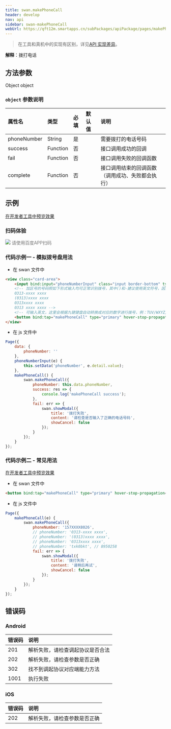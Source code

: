 ```yaml
---
title: swan.makePhoneCall
header: develop
nav: api
sidebar: swan-makePhoneCall
webUrl: https://qft12m.smartapps.cn/subPackages/apiPackage/pages/makePhoneCall/makePhoneCall
---
```


 

> 在工具和真机中的实现有区别，详见[API 实现差异](https://smartprogram.baidu.com/docs/develop/devtools/diff/)。

**解释**：拨打电话

## 方法参数 

Object object

###  `object` 参数说明  

|属性名 |类型  |必填 | 默认值 |说明|
|:---- |:---- |:---- |:----|:----|
|phoneNumber | String | 是  | | 需要拨打的电话号码|
|success| Function  |  否  | | 接口调用成功的回调|
|fail  |  Function  |  否 | | 接口调用失败的回调函数|
|complete  |  Function |   否 | |  接口调用结束的回调函数（调用成功、失败都会执行）|

## 示例

<a href="swanide://fragment/23c19e36b684e173b54a541c4d5903eb1581073398204" title="在开发者工具中预览效果" target="_self">在开发者工具中预览效果</a>

### 扫码体验

<div class='scan-code-container'>
    <img src="https://b.bdstatic.com/miniapp/assets/images/doc_demo/makePhoneCall.png" class="demo-qrcode-image" />
    <font color=#777 12px>请使用百度APP扫码</font>
</div>


 

###  代码示例一 - 模拟拨号盘用法

* 在 swan 文件中

```html
<view class="card-area">
    <input bind:input="phoneNumberInput" class="input border-bottom" type="number" placeholder="请输入电话号码"/>
    <!-- 加区号的号码照如下形式输入均可正常识别拨号，其中()和-建议使用英文符号，因为已知ios系统不识别中文符号：
    0313-xxxx xxxx
    (0313)xxxx xxxx
    0313xxxx xxxx
    0313 xxxx xxxx -->
    <!-- 可输入英文，这里会根据九键键盘自动转换成对应的数字进行拨号，例：TUV/WXYZ/JKL 对应 895 -->
    <button bind:tap="makePhoneCall" type="primary" hover-stop-propagation="true">拨打</button>
</view>
```

* 在 js 文件中

```js
Page({
    data: {
        phoneNumber: ''
    },
    phoneNumberInput(e) {
        this.setData('phoneNumber', e.detail.value);
    },
    makePhoneCall() {
        swan.makePhoneCall({
            phoneNumber: this.data.phoneNumber,
            success: res => {
                console.log('makePhoneCall success');
            },
            fail: err => {
                swan.showModal({
                    title: '拨打失败',
                    content: '请检查是否输入了正确的电话号码',
                    showCancel: false
                });
            }
        });
    }
});
```

###  代码示例二 - 常见用法

<a href="swanide://fragment/e2752d6bc240e6c465960c5aeefe12da1581076166683" title="在开发者工具中预览效果" target="_self">在开发者工具中预览效果</a>

* 在 swan 文件中

```html
<button bind:tap="makePhoneCall" type="primary" hover-stop-propagation="true">拨打商家电话</button>
```

* 在 js 文件中

```js
Page({
    makePhoneCall(e) {
        swan.makePhoneCall({
            phoneNumber: '157XXXX8026',
            // phoneNumber: '0313-xxxx xxxx',
            // phoneNumber: '(0313)xxxx xxxx',
            // phoneNumber: '0313xxxx xxxx',
            // phoneNumber: 'txk0bkt', // 8950258
            fail: err => {
                swan.showModal({
                    title: '拨打失败',
                    content: '请稍后再试',
                    showCancel: false
                });
            }
        });
    }
});
```

##  错误码

###  Android

|错误码|说明|
|:--|:--|
|201|解析失败，请检查调起协议是否合法|
|202|解析失败，请检查参数是否正确|
|302|找不到调起协议对应端能力方法|
|1001|执行失败|

###  iOS

|错误码|说明|
|:--|:--|
|202|解析失败，请检查参数是否正确|
